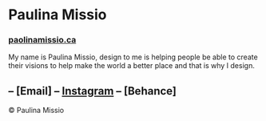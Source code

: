 # Paulina Missio
### [paolinamissio.ca](https://paolinamissio.ca)

My name is Paulina Missio, design to me is helping people be able to create their visions to help make the world a better place and that is why I design.

– [Email]
– [Instagram](https://instagram.com/paolinamissio)
– [Behance]
---
© Paulina Missio
